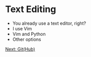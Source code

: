 Text Editing
============

- You already use a text editor, right?
- I use Vim
- Vim and Python
- Other options

[Next: Git(Hub)][1]

[1]: ch_04_git_hub.md 'Chapter 4: Git(Hub)'
